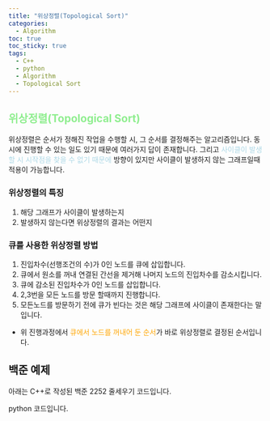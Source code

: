```yaml
---
title: "위상정렬(Topological Sort)"
categories:
  - Algorithm
toc: true
toc_sticky: true
tags:
  - C++
  - python
  - Algorithm
  - Topological Sort
---
```


## <span style="color:lightgreen">위상정렬(Topological Sort)</span>

위상정렬은 순서가 정해진 작업을 수행할 시, 그 순서를 결정해주는 알고리즘입니다. 
동시에 진행할 수 있는 일도 있기 때문에 여러가지 답이 존재합니다. 그리고 <span style="color:lightblue">사이클이 발생할 시  시작점을 찾을 수 없기 때문에</span> 방향이 있지만 사이클이 발생하지 않는 그래프일때 적용이 가능합니다.


### 위상정렬의 특징
1. 해당 그래프가 사이클이 발생하는지
3. 발생하지 않는다면 위상정렬의 결과는 어떤지


### 큐를 사용한 위상정렬 방법
1. 진입차수(선행조건의 수)가 0인 노드를 큐에 삽입합니다.
2. 큐에서 원소를 꺼내 연결된 간선을 제거해 나머지 노드의 진입차수를 감소시킵니다.
3. 큐에 감소된 진입차수가 0인 노드를 삽입합니다. 
4. 2,3번을 모든 노드를 방문 할때까지 진행합니다.
5. 모든노드를 방문하기 전에 큐가 빈다는 것은 해당 그래프에 사이클이 존재한다는 말입니다.
-  위 진행과정에서 <span style="color:orange">큐에서 노드를 꺼내어 둔 순서</span>가 바로 위상정렬로 결정된 순서입니다.

## 백준 예제

아래는 C++로 작성된 백준 2252 줄세우기 코드입니다. 


<script src="https://gist.github.com/voka/bba8fec818e1dcf8c30995ef08112c66.js"></script>


python 코드입니다.


<script src="https://gist.github.com/voka/30aa161ac2bc76847031f6fef974434b.js"></script>